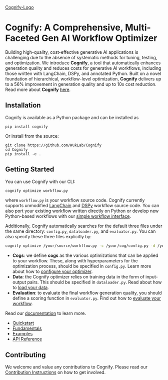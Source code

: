 [Cognify-Logo](cognify.jpg)

# Cognify: A Comprehensive, Multi-Faceted Gen AI Workflow Optimizer

Building high-quality, cost-effective generative AI applications is challenging due to the absence of systematic methods for tuning, testing, and optimization. We introduce **Cognify**, a tool that automatically enhances generation quality and reduces costs for generative AI workflows, including those written with LangChain, DSPy, and annotated Python. Built on a novel foundation of hierarchical, workflow-level optimization, **Cognify** delivers up to a 56% improvement in generation quality and up to 10x cost reduction. Read more about **Cognify** [here](https://mlsys.wuklab.io/posts/cognify/).

## Installation

Cognify is available as a Python package and can be installed as
```
pip install cognify
```

Or install from the source:
```
git clone https://github.com/WukLab/Cognify
cd Cognify
pip install -e .
```

## Getting Started

You can use Cognify with our CLI:
```bash
cognify optimize workflow.py   
```
where `workflow.py` is your workflow source code. Cognify currently supports unmodified [LangChain](https://github.com/langchain-ai/langchain) and [DSPy](https://github.com/stanfordnlp/dspy) workflow source code. You can also port your existing workflow written directly on Python or develop new Python-based workflows with our [simple workflow interface](./cognify/llm/README.md).

Additionally, Cognify automatically searches for the default three files under the same directory: `config.py`, `dataloader.py`, and `evaluator.py`. You can also specify these three files explicitly by:
```bash
cognify optimize /your/source/workflow.py -c /your/cog/config.py -d /your/sample/dataloader.py -e /your/specified/evaluator.py  
```
- **Cogs**: we define **cogs** as the various optimizations that can be applied to your workflow. These, along with hyperparameters for the optimization process, should be specified in `config.py`. Learn more about how to [configure your optimizer]().
- **Data**: the Cognify optimizer relies on training data in the form of input-output pairs. This should be specified in `dataloader.py`. Read about how to [load your data]().
- **Evaluation**: to evaluate the final workflow generation quality, you should define a scoring function in `evaluator.py`. Find out how to [evaluate your workflow]().

Read our [documentation]() to learn more.

- [Quickstart]()
- [Fundamentals]()
- [Examples]()
- [API Reference]()


## Contributing

We welcome and value any contributions to Cognify. Please read our [Contribution Instructions]() on how to get involved.
